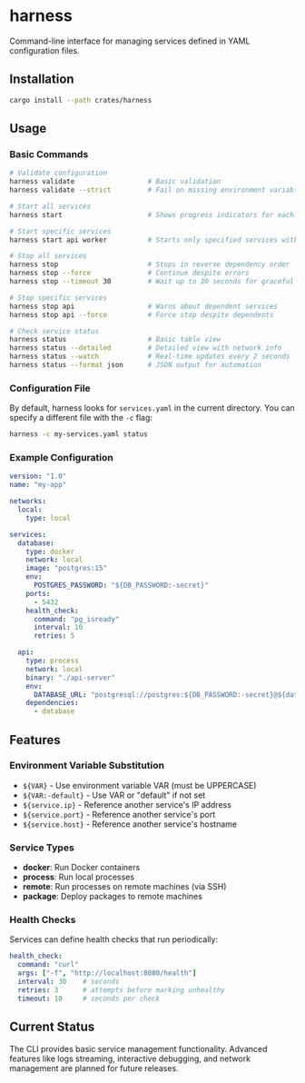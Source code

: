 # harness

Command-line interface for managing services defined in YAML configuration files.

## Installation

```bash
cargo install --path crates/harness
```

## Usage

### Basic Commands

```bash
# Validate configuration
harness validate                  # Basic validation
harness validate --strict         # Fail on missing environment variables

# Start all services
harness start                     # Shows progress indicators for each service

# Start specific services
harness start api worker          # Starts only specified services with dependencies

# Stop all services
harness stop                      # Stops in reverse dependency order
harness stop --force              # Continue despite errors
harness stop --timeout 30         # Wait up to 30 seconds for graceful shutdown

# Stop specific services
harness stop api                  # Warns about dependent services
harness stop api --force          # Force stop despite dependents

# Check service status
harness status                    # Basic table view
harness status --detailed         # Detailed view with network info
harness status --watch            # Real-time updates every 2 seconds
harness status --format json      # JSON output for automation
```

### Configuration File

By default, harness looks for `services.yaml` in the current directory. You can specify a different file with the `-c` flag:

```bash
harness -c my-services.yaml status
```

### Example Configuration

```yaml
version: "1.0"
name: "my-app"

networks:
  local:
    type: local

services:
  database:
    type: docker
    network: local
    image: "postgres:15"
    env:
      POSTGRES_PASSWORD: "${DB_PASSWORD:-secret}"
    ports:
      - 5432
    health_check:
      command: "pg_isready"
      interval: 10
      retries: 5

  api:
    type: process
    network: local
    binary: "./api-server"
    env:
      DATABASE_URL: "postgresql://postgres:${DB_PASSWORD:-secret}@${database.ip}:5432/myapp"
    dependencies:
      - database
```

## Features

### Environment Variable Substitution

- `${VAR}` - Use environment variable VAR (must be UPPERCASE)
- `${VAR:-default}` - Use VAR or "default" if not set
- `${service.ip}` - Reference another service's IP address
- `${service.port}` - Reference another service's port
- `${service.host}` - Reference another service's hostname


### Service Types

- **docker**: Run Docker containers
- **process**: Run local processes
- **remote**: Run processes on remote machines (via SSH)
- **package**: Deploy packages to remote machines

### Health Checks

Services can define health checks that run periodically:

```yaml
health_check:
  command: "curl"
  args: ["-f", "http://localhost:8080/health"]
  interval: 30    # seconds
  retries: 3      # attempts before marking unhealthy
  timeout: 10     # seconds per check
```

## Current Status

The CLI provides basic service management functionality. Advanced features like logs streaming, interactive debugging, and network management are planned for future releases.
